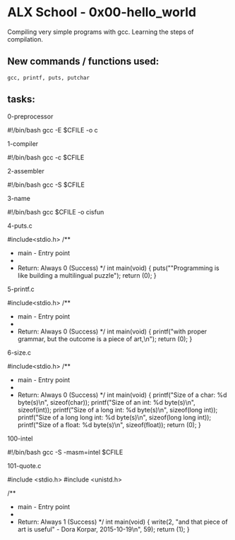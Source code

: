 # ALX School - 0x00-hello_world
Compiling very simple programs with gcc. Learning the steps of compilation.
## New commands / functions used:
``gcc, printf, puts, putchar``

## tasks:
0-preprocessor

#!/bin/bash
gcc -E $CFILE -o c

1-compiler

#!/bin/bash
gcc -c $CFILE

2-assembler

#!/bin/bash
gcc -S $CFILE

3-name

#!/bin/bash
gcc $CFILE -o cisfun

4-puts.c

#include<stdio.h>
/**
 * main - Entry point
 *
 * Return: Always 0 (Success)
 */
int main(void)
{
	puts("\"Programming is like building a multilingual puzzle");
	return (0);
}


5-printf.c

#include<stdio.h>
/**
* main - Entry point
*
* Return: Always 0 (Success)
*/
int main(void)
{
	printf("with proper grammar, but the outcome is a piece of art,\n");
	return (0);
}

6-size.c

#include<stdio.h>
/**
* main - Entry point
*
* Return: Always 0 (Success)
*/
int main(void)
{
	printf("Size of a char: %d byte(s)\n", sizeof(char));
	printf("Size of an int: %d byte(s)\n", sizeof(int));
	printf("Size of a long int: %d byte(s)\n", sizeof(long int));
	printf("Size of a long long int: %d byte(s)\n", sizeof(long long int));
	printf("Size of a float: %d byte(s)\n", sizeof(float));
	return (0);
}

100-intel

#!/bin/bash
gcc -S -masm=intel $CFILE

101-quote.c

#include <stdio.h>
#include <unistd.h>

/**
* main - Entry point
*
* Return: Always 1 (Success)
*/
int main(void)
{
	write(2,
	"and that piece of art is useful\" - Dora Korpar, 2015-10-19\n", 59);
	return (1);
}
